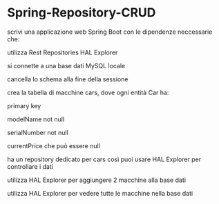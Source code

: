 # Spring-Repository-CRUD

scrivi una applicazione web Spring Boot con le dipendenze neccessarie che:

utilizza Rest Repositories HAL Explorer

si connette a una base dati MySQL locale

cancella lo schema alla fine della sessione

crea la tabella di macchine cars, dove ogni entità Car ha:

primary key

modelName not null

serialNumber not null

currentPrice che può essere null

ha un repository dedicato per cars così puoi usare HAL Explorer per controllare i dati

utilizza HAL Explorer per aggiungere 2 macchine alla base dati

utilizza HAL Explorer per vedere tutte le macchine nella base dati
